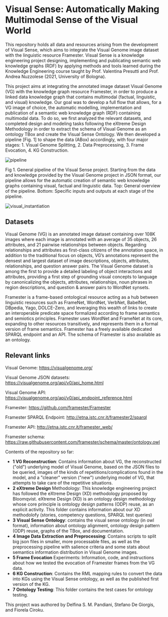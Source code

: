 # Visual Sense: Automatically Making Multimodal Sense of the Visual World

This repository holds all data and resources arising from the development of Visual Sense, which aims to integrate the Visual Genome image dataset with the linguistic resource Framester. Visual Sense is a knowledge engineering project designing, implementing and publicating semantic web knowledge graphs (RDF) by applying methods and tools learned during the Knowledge Engineering course taught by Prof. Valentina Presutti and Prof. Andrea Nuzzolese (2021, University of Bologna).

This project aims at integrating the annotated image dataset Visual Genome (VG) with the knowledge graph resource Framester, in order to produce a linked data knowledge graph that contains multimodal (factual, linguistic, and visual) knowledge. Our goal was to develop a full flow that allows, for a VG image of choice, the automatic modelling, implementation and publication of a semantic web knowledge graph (RDF) containing multimodal data. To do so, we first analyzed the relevant datasets, and completed design and modeling tasks following the eXtreme Design Methodology in order to extract the schema of Visual Genome as an ontology TBox and create the Visual Sense Ontology. We then developed a pipeline [Fig. 1] to shape the data (ABox) accordingly, with four major stages: 1. Visual Genome Splitting, 2. Data Preprocessing, 3. Frame Evocation, 4. KG Construction.

![pipeline](https://user-images.githubusercontent.com/44606644/221537667-c4ccad22-4eac-46a0-940e-b9410f6a2602.png)

Fig 1. General pipeline of the Visual Sense project. Starting from the data and knowledge provided by the Visual Genome project in JSON format, our pipeline allows for the automatic creation of semantic web knowledge graphs containing visual, factual and linguistic data. Top: General overview of the pipeline. Bottom: Specific inputs and outputs at each stage of the pipeline.

![visual_instantiation](https://user-images.githubusercontent.com/44606644/221537758-437f63b8-9c04-4a2d-9687-d0362ae7200a.png)


## Datasets

Visual Genome (VG) is an annotated image dataset containing over 108K images where each image is annotated with an average of 35 objects, 26 attributes, and 21 pairwise relationships between objects. Regarding relationships and attributes as first-class citizens of the annotation space, in addition to the traditional focus on objects, VG’s annotations represent the densest and largest dataset of image descriptions, objects, attributes, relationships, and question answer pairs. The Visual Genome dataset is among the first to provide a detailed labeling of object interactions and attributes, providing a first step of grounding visual concepts to language by canonicalizing the objects, attributes, relationships, noun phrases in region descriptions, and question & answer pairs to WordNet synsets.

Framester is a frame-based ontological resource acting as a hub between linguistic resources such as FrameNet, WordNet, VerbNet, BabelNet, DBpedia, Yago, DOLCE-Zero, and leveraging this wealth of links to create an interoperable predicate space formalized according to frame semantics and semiotics principles. Framester uses WordNet and FrameNet at its core, expanding to other resources transitively, and represents them in a formal version of frame semantics. Framester has a freely available dedicated SPARQL endpoint and an API. The schema of Framester is also available as an ontology.

## Relevant links
Visual Genome: https://visualgenome.org/

Visual Genome JSON datasets: https://visualgenome.org/api/v0/api_home.html

Visual Genome API: https://visualgenome.org/api/v0/api_endpoint_reference.html

Framester: https://github.com/framester/Framester

Framester SPARQL Endpoint: http://etna.istc.cnr.it/framester2/sparql

Framester API: http://etna.istc.cnr.it/framester_web/

Framester schema: https://raw.githubusercontent.com/framester/schema/master/ontology.owl


Contents of the repository so far:
- **1 VG Reconstruction**: Contains information about VG, the reconstructed ("old") underlying model of Visual Genome, based on the JSON files to be queried, images of the kinds of repetitions/complications found in the model, and a "cleaner" version ("new") underlying model of VG, that attempts to take care of the repetitive situations.
- **2 eXtreme Design** Methodology: This knowledge engineering project has followed the eXtreme Design (XD) methodology proposed by Bloomqvist. eXtreme Design (XD) is an ontology design methodology whose core principle is ontology design patterns (ODP) reuse, as an explicit activity. This folder contains information about our XD methodolofy (stories, competency questions, SPARQL test queries)
- **3 Visual Sense Ontology**: contains the visual sense ontology (in owl format), information about ontology alignment, ontology design pattern (ODP) reuse, graphs of the TBox, and documentation.
- **4 Image Data Extraction and Preprocessing**: Contains scripts to split big json files in smaller, more processable files, as well as the preprocessing pipeline with salience criteria and some stats about semantics information distribution in Visual Genome images.
- **5 Frame Evocation** Experiments: Information, code, and instructions about how we tested the evocation of Framester frames from the VG data.
- **6 KG Construction**: Contains the RML mapping rules to convert the data into KGs using the Visual Sense ontology, as well as the published first version of the KG.
- **7 Ontology Testing**: This folder contains the test cases for ontology testing.


This project was authored by Delfina S. M. Pandiani, Stefano De Giorgis, and Fiorela Ciroku.
